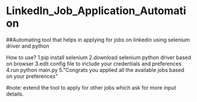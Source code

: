 # LinkedIn_Job_Application_Automation
##Automating tool that helps in applying for jobs on linkedin using selenium driver and python

How to use?
1.pip install selenium
2.download selenium python driver based on browser
3.edit config file to include your credentials and preferences
4.run python main.py
5."Congrats you applied all the available jobs based on your preferences"


#note: extend the tool to apply for other jobs which ask for more input details.
